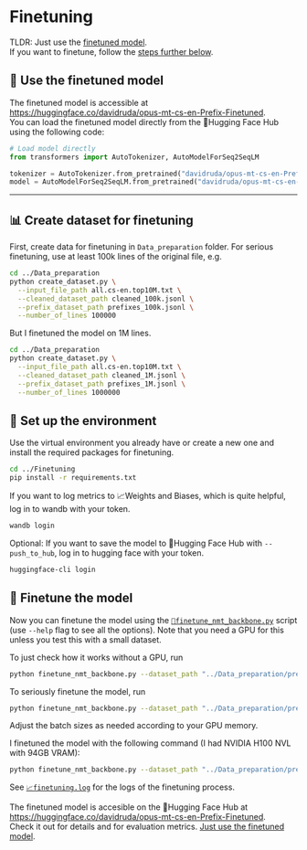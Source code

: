 # Finetuning
TLDR: Just use the [finetuned model](#🚀-use-the-finetuned-model).  
If you want to finetune, follow the [steps further below](#📊-create-dataset-for-finetuning).

## 🚀 Use the finetuned model
The finetuned model is accessible at https://huggingface.co/davidruda/opus-mt-cs-en-Prefix-Finetuned.  
You can load the finetuned model directly from the 🤗Hugging Face Hub using the following code:

```python
# Load model directly
from transformers import AutoTokenizer, AutoModelForSeq2SeqLM

tokenizer = AutoTokenizer.from_pretrained("davidruda/opus-mt-cs-en-Prefix-Finetuned")
model = AutoModelForSeq2SeqLM.from_pretrained("davidruda/opus-mt-cs-en-Prefix-Finetuned")
```

---

## 📊 Create dataset for finetuning
First, create data for finetuning in `Data_preparation` folder. For serious finetuning, use at least 100k lines of the original file, e.g.
```bash
cd ../Data_preparation
python create_dataset.py \
  --input_file_path all.cs-en.top10M.txt \
  --cleaned_dataset_path cleaned_100k.jsonl \
  --prefix_dataset_path prefixes_100k.jsonl \
  --number_of_lines 100000
```

But I finetuned the model on 1M lines.
```bash
cd ../Data_preparation
python create_dataset.py \
  --input_file_path all.cs-en.top10M.txt \
  --cleaned_dataset_path cleaned_1M.jsonl \
  --prefix_dataset_path prefixes_1M.jsonl \
  --number_of_lines 1000000
```

## 🔧 Set up the environment
Use the virtual environment you already have or create a new one and install the required packages for finetuning.
```bash
cd ../Finetuning
pip install -r requirements.txt
```

If you want to log metrics to 📈Weights and Biases, which is quite helpful, log in to wandb with your token.
```bash
wandb login
```
Optional: If you want to save the model to 🤗Hugging Face Hub with `--push_to_hub`, log in to hugging face with your token.
```bash
huggingface-cli login
```

## 🧠 Finetune the model
Now you can finetune the model using the [`🐍finetune_nmt_backbone.py`](./finetune_nmt_backbone.py) script (use `--help` flag to see all the options). Note that you need a GPU for this unless you test this with a small dataset.

To just check how it works without a GPU, run
```bash
python finetune_nmt_backbone.py --dataset_path "../Data_preparation/prefixes_dataset.jsonl --test_size 0.1"
```

To seriously finetune the model, run
```bash
python finetune_nmt_backbone.py --dataset_path "../Data_preparation/prefixes_100k.jsonl" --train_batch_size 128 --eval_batch_size 256
```
Adjust the batch sizes as needed according to your GPU memory.

I finetuned the model with the following command (I had NVIDIA H100 NVL with 94GB VRAM):
```bash
python finetune_nmt_backbone.py --dataset_path "../Data_preparation/prefixes_1M.jsonl" --train_batch_size 220 --eval_batch_size 700 --push_to_hub
```
See [`📈finetuning.log`](./finetuning.log) for the logs of the finetuning process.

The finetuned model is accesible on the 🤗Hugging Face Hub at https://huggingface.co/davidruda/opus-mt-cs-en-Prefix-Finetuned.  
Check it out for details and for evaluation metrics.
[Just use the finetuned model](#-use-the-finetuned-model). 